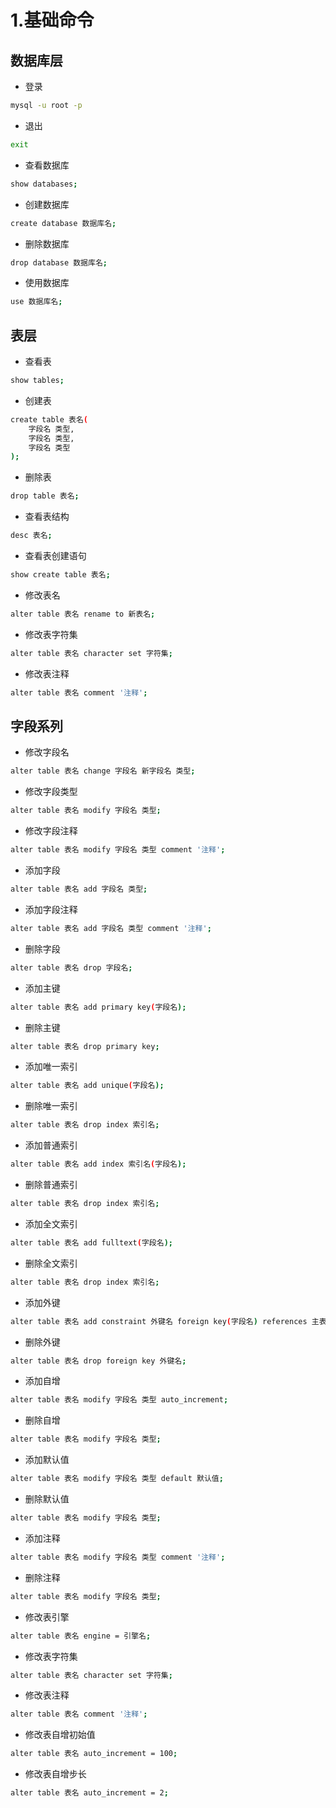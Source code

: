 <!--
 * @Author       : JK
 * @Date         : 2023-06-19 16:31:13
 * @LastEditors  : JK
 * @LastEditTime : 2023-06-20 10:23:35
 * @FilePath     : /docs/后端/Mysql/1.基础命令.md
 * @Description  :
 * Copyright 2023 OBKoro1, All Rights Reserved.
 * 2023-06-19 16:31:13
-->

# 1.基础命令

## 数据库层

- 登录

```bash
mysql -u root -p
```

- 退出

```bash
exit
```

- 查看数据库

```bash
show databases;
```

- 创建数据库

```bash
create database 数据库名;
```

- 删除数据库

```bash
drop database 数据库名;
```

- 使用数据库

```bash
use 数据库名;
```

## 表层

- 查看表

```bash
show tables;
```

- 创建表

```bash
create table 表名(
    字段名 类型,
    字段名 类型,
    字段名 类型
);
```

- 删除表

```bash
drop table 表名;
```

- 查看表结构

```bash
desc 表名;
```

- 查看表创建语句

```bash
show create table 表名;
```

- 修改表名

```bash
alter table 表名 rename to 新表名;
```

- 修改表字符集

```bash
alter table 表名 character set 字符集;
```

- 修改表注释

```bash
alter table 表名 comment '注释';
```

## 字段系列

- 修改字段名

```bash
alter table 表名 change 字段名 新字段名 类型;
```

- 修改字段类型

```bash
alter table 表名 modify 字段名 类型;
```

- 修改字段注释

```bash
alter table 表名 modify 字段名 类型 comment '注释';
```

- 添加字段

```bash
alter table 表名 add 字段名 类型;
```

- 添加字段注释

```bash
alter table 表名 add 字段名 类型 comment '注释';
```

- 删除字段

```bash
alter table 表名 drop 字段名;
```

- 添加主键

```bash
alter table 表名 add primary key(字段名);
```

- 删除主键

```bash
alter table 表名 drop primary key;
```

- 添加唯一索引

```bash
alter table 表名 add unique(字段名);
```

- 删除唯一索引

```bash
alter table 表名 drop index 索引名;
```

- 添加普通索引

```bash
alter table 表名 add index 索引名(字段名);
```

- 删除普通索引

```bash
alter table 表名 drop index 索引名;
```

- 添加全文索引

```bash
alter table 表名 add fulltext(字段名);
```

- 删除全文索引

```bash
alter table 表名 drop index 索引名;
```

- 添加外键

```bash
alter table 表名 add constraint 外键名 foreign key(字段名) references 主表(字段名);
```

- 删除外键

```bash
alter table 表名 drop foreign key 外键名;
```

- 添加自增

```bash
alter table 表名 modify 字段名 类型 auto_increment;
```

- 删除自增

```bash
alter table 表名 modify 字段名 类型;
```

- 添加默认值

```bash
alter table 表名 modify 字段名 类型 default 默认值;
```

- 删除默认值

```bash
alter table 表名 modify 字段名 类型;
```

- 添加注释

```bash
alter table 表名 modify 字段名 类型 comment '注释';
```

- 删除注释

```bash
alter table 表名 modify 字段名 类型;
```

- 修改表引擎

```bash
alter table 表名 engine = 引擎名;
```

- 修改表字符集

```bash
alter table 表名 character set 字符集;
```

- 修改表注释

```bash
alter table 表名 comment '注释';
```

- 修改表自增初始值

```bash
alter table 表名 auto_increment = 100;
```

- 修改表自增步长

```bash
alter table 表名 auto_increment = 2;
```
